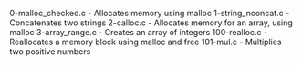 0-malloc_checked.c - Allocates memory using malloc
1-string_nconcat.c - Concatenates two strings
2-calloc.c - Allocates memory for an array, using malloc
3-array_range.c - Creates an array of integers
100-realloc.c - Reallocates a memory block using malloc and free
101-mul.c - Multiplies two positive numbers
